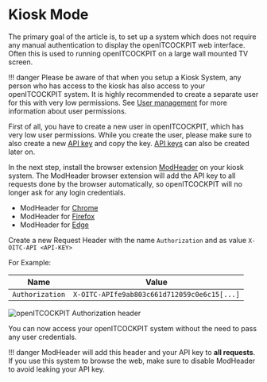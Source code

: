 # Kiosk Mode

The primary goal of the article is, to set up a system which does not require any manual authentication to display the openITCOCKPIT web interface. Often this is used to running openITCOCKPIT on a large wall mounted TV screen.

!!! danger
    Please be aware of that when you setup a Kiosk System, any person who has access to the kiosk
    has also access to your openITCOCKPIT system.
    It is highly recommended to create a separate user for this with very low permissions.
    See [User management](/en/configuration/usermanagement/#managing-user-roles) for more information about user permissions.

First of all, you have to create a new user in openITCOCKPIT, which has very low user permissions. While you create the user, please make sure to also create a new [API key](/en/development/api/#api-keys) and copy the key. [API keys](/en/development/api/#api-keys) can also be created later on.

In the next step, install the browser extension [ModHeader](https://github.com/modheader/modheader) on your kiosk system. The ModHeader browser extension will add the API key to all requests done by the browser automatically, so openITCOCKPIT will no longer ask for any login credentials.

- ModHeader for [Chrome](https://chrome.google.com/webstore/detail/modheader/idgpnmonknjnojddfkpgkljpfnnfcklj?src=modheader-com)
- ModHeader for [Firefox](https://addons.mozilla.org/firefox/addon/modheader-firefox)
- ModHeader for [Edge](https://microsoftedge.microsoft.com/addons/detail/opgbiafapkbbnbnjcdomjaghbckfkglc)

Create a new Request Header with the name `Authorization` and as value `X-OITC-API <API-KEY>`

For Example:

| Name            | Value                                        |
|-----------------|----------------------------------------------|
| `Authorization` | `X-OITC-APIfe9ab803c661d712059c0e6c15[...]`  |

![openITCOCKPIT Authorization header](/images/modheader-kiosk.png)

You can now access your openITCOCKPIT system without the need to pass any user credentials.

!!! danger
    ModHeader will add this header and your API key to **all requests**. If you use this system to browse the web, make sure to disable ModHeader to avoid leaking your API key.

